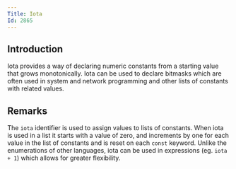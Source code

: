 ```yaml
---
Title: Iota
Id: 2865
---
```

## Introduction
Iota provides a way of declaring numeric constants from a starting value that grows monotonically. Iota can be used to declare bitmasks which are often used in system and network programming and other lists of constants with related values.

## Remarks
The `iota` identifier is used to assign values to lists of constants. When iota is used in a list it starts with a value of zero, and increments by one for each value in the list of constants and is reset on each `const` keyword. Unlike the enumerations of other languages, iota can be used in expressions (eg. `iota + 1`) which allows for greater flexibility.


